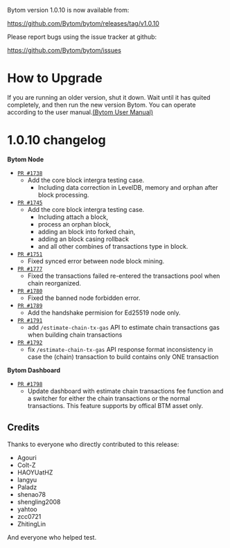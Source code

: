 Bytom version 1.0.10 is now available from:

  https://github.com/Bytom/bytom/releases/tag/v1.0.10


Please report bugs using the issue tracker at github:

  https://github.com/Bytom/bytom/issues

How to Upgrade
===============

If you are running an older version, shut it down. Wait until it has quited completely, and then run the new version Bytom.
You can operate according to the user manual.[(Bytom User Manual)](https://bytom.io/wp-content/themes/freddo/images/wallet/BytomUsermanualV1.0_en.pdf)


1.0.10 changelog
================
__Bytom Node__

+ [`PR #1738`](https://github.com/Bytom/bytom/pull/1738)
    - Add the core block intergra testing case. 
        - Including data correction in LevelDB, memory and orphan after block processing.
+ [`PR #1745`](https://github.com/Bytom/bytom/pull/1745) 
    - Add the core block intergra testing case. 
        - Including attach a block, 
        - process an orphan block, 
        - adding an block into forked chain,
        - adding an block casing rollback
        - and all other combines of transactions type in block.
+ [`PR #1751`](https://github.com/Bytom/bytom/pull/1751)
    - Fixed synced error between node block mining. 
+ [`PR #1777`](https://github.com/Bytom/bytom/pull/1777)
    - Fixed the transactions failed re-entered the transactions pool when chain reorganized.
+ [`PR #1780`](https://github.com/Bytom/bytom/pull/1780) 
    - Fixed the banned node forbidden error.
+ [`PR #1789`](https://github.com/Bytom/bytom/pull/1789)
    - Add the handshake permision for Ed25519 node only.
+ [`PR #1791`](https://github.com/Bytom/bytom/pull/1791)
    - add `/estimate-chain-tx-gas` API to estimate chain transactions gas when building chain transactions 
+ [`PR #1792`](https://github.com/Bytom/bytom/pull/1792) 
    - fix `/estimate-chain-tx-gas` API response format inconsistency in case the (chain) transaction to build contains only ONE transaction

__Bytom Dashboard__

+ [`PR #1798`](https://github.com/Bytom/bytom/pull/1798) 
    - Update dashboard with estimate chain transactions fee function and a switcher for either the chain transactions or the normal transactions. This feature supports by offical BTM asset only.

Credits
--------

Thanks to everyone who directly contributed to this release:

- Agouri
- Colt-Z
- HAOYUatHZ
- langyu
- Paladz
- shenao78
- shengling2008
- yahtoo
- zcc0721
- ZhitingLin

And everyone who helped test.
